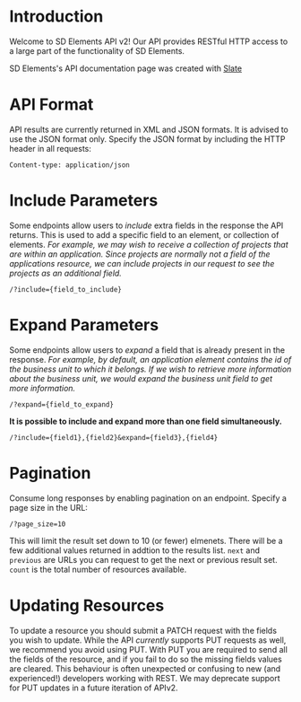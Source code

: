 # Introduction

Welcome to SD Elements API v2! Our API provides RESTful HTTP access to a large part of the functionality of SD Elements.

SD Elements's API documentation page was created with [Slate](http://github.com/tripit/slate)


# API Format

API results are currently returned in XML and JSON formats.  It is advised to use the JSON format only. Specify the JSON format by including the HTTP header in all requests:


`Content-type: application/json`


# Include Parameters

Some endpoints allow users to *include* extra fields in the response the API returns.  This is used to add a specific field to an element, or collection of elements. *For example, we may wish to receive a collection of projects that are within an application.  Since projects are normally not a field of the applications resource, we can include projects in our request to see the projects as an additional field.*

`/?include={field_to_include}`


# Expand Parameters

Some endpoints allow users to *expand* a field that is already present in the response. *For example, by default, an application element contains the id of the business unit to which it belongs.  If we wish to retrieve more information about the business unit, we would expand the business unit field to get more information.*

`/?expand={field_to_expand}`

**It is possible to include and expand more than one field simultaneously.**

`/?include={field1},{field2}&expand={field3},{field4}`

# Pagination

Consume long responses by enabling pagination on an endpoint. Specify a page size in the URL:

`/?page_size=10`

This will limit the result set down to 10 (or fewer) elmenets. There will be a few additional values returned in addtion to the results list. `next` and `previous` are URLs you can request to get the next or previous result set. `count` is the total number of resources available.

# Updating Resources

To update a resource you should submit a PATCH request with the fields you wish to update. While the API *currently* supports PUT requests as well, we recommend you avoid using PUT. With PUT you are required to send all the fields of the resource, and if you fail to do so the missing fields values are cleared. This behaviour is often unexpected or confusing to new (and experienced!) developers working with REST. We may deprecate support for PUT updates in a future iteration of APIv2.